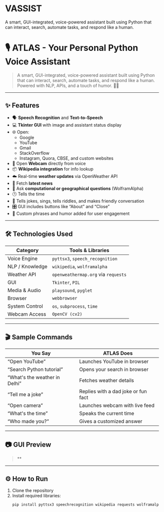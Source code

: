 # VASSIST
A smart, GUI-integrated, voice-powered assistant built using Python that can interact, search, automate tasks, and respond like a human.
# 🎙️ ATLAS - Your Personal Python Voice Assistant

> A smart, GUI-integrated, voice-powered assistant built using Python that can interact, search, automate tasks, and respond like a human. Powered with NLP, APIs, and a touch of humor. 🤖💬

---

## ✨ Features

- 🗣️ **Speech Recognition** and **Text-to-Speech**
- 💻 **Tkinter GUI** with image and assistant status display
- 🌐 Open:
  - Google
  - YouTube
  - Gmail
  - StackOverflow
  - Instagram, Quora, CBSE, and custom websites
- 📸 Open **Webcam** directly from voice
- 📦 **Wikipedia integration** for info lookup
- ☁️ Real-time **weather updates** via OpenWeather API
- 📰 Fetch **latest news**
- 🧠 Ask **computational or geographical questions** (WolframAlpha)
- 🕒 Tells the time
- 🎵 Tells jokes, sings, tells riddles, and makes friendly conversation
- 🎛️ GUI includes buttons like “About” and “Close”
- 💬 Custom phrases and humor added for user engagement

---

## 🛠️ Technologies Used

| Category        | Tools & Libraries |
|----------------|-------------------|
| Voice Engine    | `pyttsx3`, `speech_recognition` |
| NLP / Knowledge | `wikipedia`, `wolframalpha` |
| Weather API     | `openweathermap.org` via `requests` |
| GUI             | `Tkinter`, `PIL` |
| Media & Audio   | `playsound`, `pyglet` |
| Browser         | `webbrowser` |
| System Control  | `os`, `subprocess`, `time` |
| Webcam Access   | `OpenCV (cv2)` |

---

## 🎬 Sample Commands

| You Say                       | ATLAS Does                                      |
|------------------------------|--------------------------------------------------|
| “Open YouTube”               | Launches YouTube in browser                      |
| “Search Python tutorial”     | Opens your search in browser                     |
| “What's the weather in Delhi”| Fetches weather details                          |
| “Tell me a joke”             | Replies with a dad joke or fun fact              |
| “Open camera”                | Launches webcam with live feed                   |
| “What's the time”            | Speaks the current time                          |
| “Who made you?”              | Gives a customized answer                        |

---

## 📷 GUI Preview

> **

---

## ⚙️ How to Run

1. Clone the repository
2. Install required libraries:
   ```bash
   pip install pyttsx3 speechrecognition wikipedia requests wolframalpha playsound pyglet opencv-python pillow
